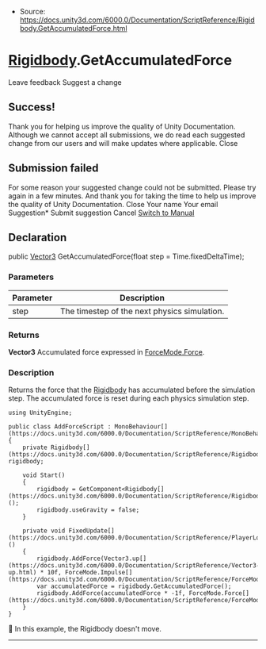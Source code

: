 * Source: https://docs.unity3d.com/6000.0/Documentation/ScriptReference/Rigidbody.GetAccumulatedForce.html

#  [Rigidbody](https://docs.unity3d.com/6000.0/Documentation/ScriptReference/Rigidbody.html).GetAccumulatedForce
Leave feedback
Suggest a change
## Success!
Thank you for helping us improve the quality of Unity Documentation. Although we cannot accept all submissions, we do read each suggested change from our users and will make updates where applicable.
Close
## Submission failed
For some reason your suggested change could not be submitted. Please <a>try again</a> in a few minutes. And thank you for taking the time to help us improve the quality of Unity Documentation.
Close
Your name Your email Suggestion* Submit suggestion
Cancel
[Switch to Manual](https://docs.unity3d.com/6000.0/Documentation/Manual/class-Rigidbody.html "Go to Rigidbody Component in the Manual")
## Declaration
public [Vector3](https://docs.unity3d.com/6000.0/Documentation/ScriptReference/Vector3.html) GetAccumulatedForce(float step = Time.fixedDeltaTime); 
### Parameters
Parameter | Description  
---|---  
step | The timestep of the next physics simulation.  
### Returns
**Vector3** Accumulated force expressed in [ForceMode.Force](https://docs.unity3d.com/6000.0/Documentation/ScriptReference/ForceMode.Force.html). 
### Description
Returns the force that the [Rigidbody](https://docs.unity3d.com/6000.0/Documentation/ScriptReference/Rigidbody.html) has accumulated before the simulation step.
The accumulated force is reset during each physics simulation step.
```
using UnityEngine;  
  
public class AddForceScript : MonoBehaviour[](https://docs.unity3d.com/6000.0/Documentation/ScriptReference/MonoBehaviour.html)
{
    private Rigidbody[](https://docs.unity3d.com/6000.0/Documentation/ScriptReference/Rigidbody.html) rigidbody;  
  
    void Start()
    {
        rigidbody = GetComponent<Rigidbody[](https://docs.unity3d.com/6000.0/Documentation/ScriptReference/Rigidbody.html)>();
        rigidbody.useGravity = false;
    }  
  
    private void FixedUpdate[](https://docs.unity3d.com/6000.0/Documentation/ScriptReference/PlayerLoop.FixedUpdate.html)()
    {
        rigidbody.AddForce(Vector3.up[](https://docs.unity3d.com/6000.0/Documentation/ScriptReference/Vector3-up.html) * 10f, ForceMode.Impulse[](https://docs.unity3d.com/6000.0/Documentation/ScriptReference/ForceMode.Impulse.html));
        var accumulatedForce = rigidbody.GetAccumulatedForce();
        rigidbody.AddForce(accumulatedForce * -1f, ForceMode.Force[](https://docs.unity3d.com/6000.0/Documentation/ScriptReference/ForceMode.Force.html));
    }
}

```

In this example, the Rigidbody doesn't move.
* * *

